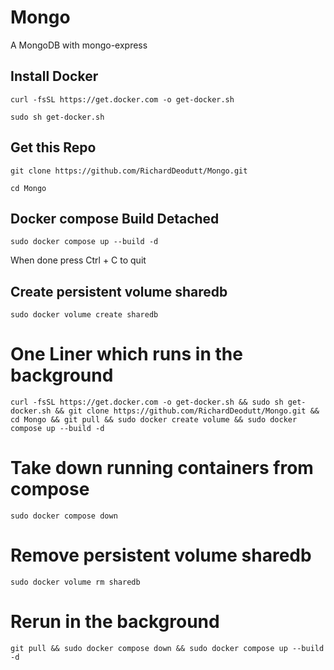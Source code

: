 # Mongo

A MongoDB with mongo-express

## Install Docker

```
curl -fsSL https://get.docker.com -o get-docker.sh
```

```
sudo sh get-docker.sh
```

## Get this Repo

```
git clone https://github.com/RichardDeodutt/Mongo.git
```

```
cd Mongo
```

## Docker compose Build Detached

```
sudo docker compose up --build -d
```

When done press Ctrl + C to quit

## Create persistent volume sharedb

```
sudo docker volume create sharedb
```

# One Liner which runs in the background

```
curl -fsSL https://get.docker.com -o get-docker.sh && sudo sh get-docker.sh && git clone https://github.com/RichardDeodutt/Mongo.git && cd Mongo && git pull && sudo docker create volume && sudo docker compose up --build -d
```

# Take down running containers from compose

```
sudo docker compose down
```

# Remove persistent volume sharedb

```
sudo docker volume rm sharedb
```

# Rerun in the background

```
git pull && sudo docker compose down && sudo docker compose up --build -d
```